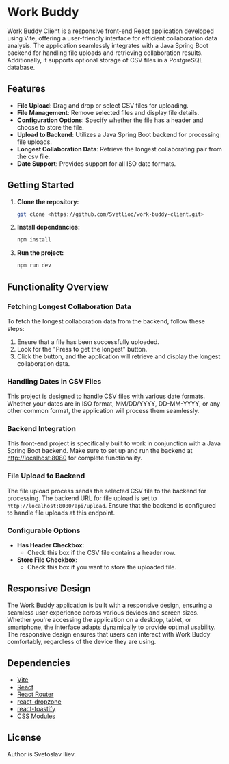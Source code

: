 # Work Buddy

Work Buddy Client is a responsive front-end React application developed using Vite, offering a user-friendly interface for efficient collaboration data analysis. The application seamlessly integrates with a Java Spring Boot backend for handling file uploads and retrieving collaboration results. Additionally, it supports optional storage of CSV files in a PostgreSQL database.

## Features

- **File Upload**: Drag and drop or select CSV files for uploading.
- **File Management**: Remove selected files and display file details.
- **Configuration Options**: Specify whether the file has a header and choose to store the file.
- **Upload to Backend**: Utilizes a Java Spring Boot backend for processing file uploads.
- **Longest Collaboration Data**: Retrieve the longest collaborating pair from the csv file.
- **Date Support**: Provides support for all ISO date formats.

## Getting Started

1. **Clone the repository:**

   ```bash
   git clone <https://github.com/Svetlioo/work-buddy-client.git>
   ```

2. **Install dependancies:**

   ```bash
   npm install
   ```

3. **Run the project:**

   ```bash
   npm run dev
   ```

## Functionality Overview

### Fetching Longest Collaboration Data

To fetch the longest collaboration data from the backend, follow these steps:

1. Ensure that a file has been successfully uploaded.
2. Look for the "Press to get the longest" button.
3. Click the button, and the application will retrieve and display the longest collaboration data.

### Handling Dates in CSV Files

This project is designed to handle CSV files with various date formats. Whether your dates are in ISO format, MM/DD/YYYY, DD-MM-YYYY, or any other common format, the application will process them seamlessly.

### Backend Integration

This front-end project is specifically built to work in conjunction with a Java Spring Boot backend. Make sure to set up and run the backend at [http://localhost:8080](http://localhost:8080) for complete functionality.

### File Upload to Backend

The file upload process sends the selected CSV file to the backend for processing. The backend URL for file upload is set to `http://localhost:8080/api/upload`. Ensure that the backend is configured to handle file uploads at this endpoint.

### Configurable Options

- **Has Header Checkbox:**
  - Check this box if the CSV file contains a header row.
- **Store File Checkbox:**
  - Check this box if you want to store the uploaded file.

## Responsive Design

The Work Buddy application is built with a responsive design, ensuring a seamless user experience across various devices and screen sizes. Whether you're accessing the application on a desktop, tablet, or smartphone, the interface adapts dynamically to provide optimal usability. The responsive design ensures that users can interact with Work Buddy comfortably, regardless of the device they are using.

## Dependencies

- [Vite](https://vitejs.dev/)
- [React](https://reactjs.org/)
- [React Router](https://reactrouter.com/)
- [react-dropzone](https://react-dropzone.js.org/)
- [react-toastify](https://fkhadra.github.io/react-toastify/)
- [CSS Modules](https://github.com/css-modules/css-modules)

## License

Author is Svetoslav Iliev.
